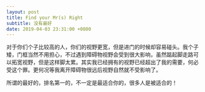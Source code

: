 ```yaml
---
layout: post
title: Find your Mr(s) Right
subtitle: 没有最好
date: 2019-04-03 23:31:00 +0800
---
```

对于你们个子比较高的人，你们的视野更宽，但是进门的时候却容易碰头。我个子矮，门框当然不用担心，不过遇到障碍物视野会受到很大影响，虽然踮起脚走路可以拓宽视野，但是这样脚太累。其实我已经拥有的视野已经超出了我的需要，何必受这个罪。更何况等我离开障碍物很远后视野自然就不受影响了。

所谓的最好的，排名第一的，不一定是最适合你的，很多人是被适合的！